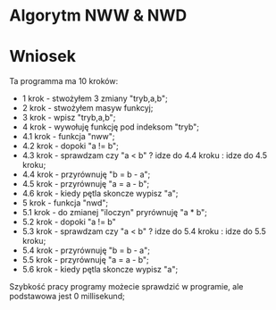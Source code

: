 # Algorytm NWW & NWD

# Wniosek 
Ta programma ma 10 kroków:
+ 1 krok - stwożyłem 3 zmiany "tryb,a,b";
+ 2 krok - stwożyłem masyw funkcyj;
+ 3 krok - wpisz "tryb,a,b";
+ 4 krok - wywołuję funkcję pod indeksom "tryb";
+ 4.1 krok - funkcja "nww";
+ 4.2 krok - dopoki "a != b";
+ 4.3 krok - sprawdzam czy "a < b" ? idze do 4.4 kroku : idze do 4.5 kroku; 
+ 4.4 krok - przyrównuję "b = b - a";
+ 4.5 krok - przyrównuję "a = a - b";
+ 4.6 krok - kiedy pętla skoncze wypisz "a";
+ 5 krok - funkcja "nwd";
+ 5.1 krok - do zmianej "iloczyn" pryrównuję "a * b"; 
+ 5.2 krok - dopoki "a != b"
+ 5.3 krok - sprawdzam czy "a < b" ? idze do 5.4 kroku : idze do 5.5 kroku; 
+ 5.4 krok - przyrównuję "b = b - a";
+ 5.5 krok - przyrównuję "a = a - b";
+ 5.6 krok - kiedy pętla skoncze wypisz "a";


Szybkość pracy programy możecie sprawdzić w programie, ale podstawowa jest 0 millisekund;
